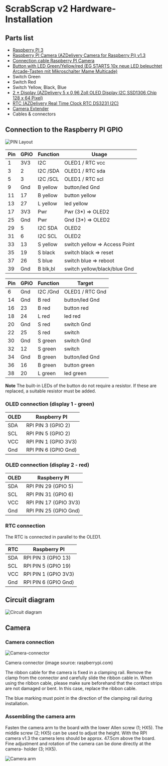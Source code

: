 # ScrabScrap v2 Hardware-Installation

## Parts list

* [Raspberry PI 3](https://www.raspberrypi.com/products/raspberry-pi-3-model-b/)
* [Raspberry PI Camera (AZDelivery Camera for Raspberry Pi) v1.3](https://www.az-delivery.de/products/raspberrykamerav1-3)
* [Connection  cable Raspberry PI Camera](https://www.az-delivery.de/products/200cm-ersatz-flexkabel-fur-raspberry-pi-kamera-und-das-raspberry-pi-display)
* [Button with LED Green/Yellow/red (EG STARTS 10x neue LED beleuchtet Arcade-Tasten mit Mikroschalter Mame Multicade)](https://www.amazon.de/gp/product/B01N549IDL)
* Switch Green
* Switch Red
* Switch Yellow, Black, Blue
* [2 * Display (AZDelivery 5 x 0,96 Zoll OLED Display I2C SSD1306 Chip 128 x 64 Pixel)](https://www.az-delivery.de/products/0-96zolldisplay)
* [RTC (AZDelivery Real Time Clock RTC DS3231 I2C)](https://www.az-delivery.de/products/ds3231-real-time-clock)
* [Camera Extender](https://www.berrybase.de/kamerakabelverbinder-fuer-raspberry-pi-15-pin-zu-15-pin)
* Cables & connectors

<div style="display:none;page-break-after: always;">\pagebreak</div>

## Connection to the Raspberry PI GPIO

![PIN Layout](images/pin-layout.png)

Pin | GPiO | Function | Usage
----|------|----------|-----
1   | 3V3  | I2C      | OLED1 / RTC vcc
3   | 2    | I2C /SDA | OLED1 / RTC sda
5   | 3    | I2C /SCL | OLED1 / RTC scl
9   | Gnd  | B yellow | button/led Gnd
11  | 17   | B yellow | button yellow
13  | 27   | L yellow | led yellow
17  | 3V3  | Pwr      | Pwr (3*) => OLED2
25  | Gnd  | Pwr      | Gnd (3*) => OLED2
29  | 5    | I2C SDA  | OLED2
31  | 6    | I2C SCL  | OLED2
33  | 13   | S yellow | switch yellow => Access Point
35  | 19   | S black  | switch black => reset
37  | 26   | S blue   | switch blue => reboot
39  | Gnd  | B blk,bl | switch yellow/black/blue Gnd

Pin | GPiO | Function | Target
----|------|----------|-----
6   | Gnd  | I2C /Gnd | OLED1 / RTC Gnd
14  | Gnd  | B red    | button/led Gnd
16  | 23   | B red    | button red
18  | 24   | L red    | led red
20  | Gnd  | S red    | switch Gnd
22  | 25   | S red    | switch
30  | Gnd  | S green  | switch Gnd
32  | 12   | S green  | switch
34  | Gnd  | B green  | button/led Gnd
36  | 16   | B green  | button green
38  | 20   | L green  | led green

__Note__ The built-in LEDs of the button do not require a resistor. If these are replaced, a suitable resistor must be added.

<div style="display:none;page-break-after: always;">\pagebreak</div>

### OLED connection (display 1 - green)

| OLED | Raspberry PI          |
|------|-----------------------|
| SDA  | RPI PIN 3 (GPIO 2)    |
| SCL  | RPI PIN 5 (GPIO 2)    |
| VCC  | RPI PIN 1 (GPIO 3V3)  |
| Gnd  | RPI PIN 6 (GPIO Gnd)  |

### OLED connection (display 2 - red)

| OLED | Raspberry PI          |
|------|-----------------------|
| SDA  | RPI PIN 29 (GPIO 5)   |
| SCL  | RPI PIN 31 (GPIO 6)   |
| VCC  | RPI PIN 17 (GPIO 3V3) |
| Gnd  | RPI PIN 25 (GPIO Gnd) |

### RTC connection

The RTC is connected in parallel to the OLED1.

| RTC  | Raspberry PI          |
|------|-----------------------|
| SDA  | RPI PIN 3 (GPIO 13)   |
| SCL  | RPI PIN 5 (GPIO 19)   |
| VCC  | RPI PIN 1 (GPIO 3V3)  |
| Gnd  | RPI PIN 6 (GPIO Gnd)  |

<div style="display:none;page-break-after: always;">\pagebreak</div>

## Circuit diagram

![Circuit diagram](images/circuit-diagram.png)

<div style="display:none;page-break-after: always;">\pagebreak</div>

## Camera

### Camera connection

![Camera-connector](images/camera-connector.png)

Camera connector (image source: raspberrypi.com)

The ribbon cable for the camera is fixed in a clamping rail.
Remove the clamp from the connector and carefully slide the ribbon cable in.
When using the ribbon cable, please make sure beforehand that the contact strips
are not damaged or bent. In this case, replace the ribbon cable.

The blue marking must point in the direction of the clamping rail during installation.

<div style="display:none;page-break-after: always;">\pagebreak</div>

### Assembling the camera arm

Fasten the camera arm to the board with the lower Allen screw (1; HX5).
The middle screw (2; HX5) can be used to adjust the height. With the
RPI camera v1.3 the camera lens should be approx. 47.5cm above the board.
Fine adjustment and rotation of the camera can be done directly at the camera-
holder (3; HX5).

![Camera arm](images/camera-arm.png)
